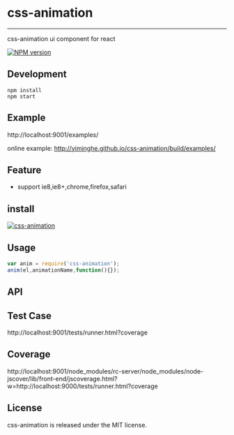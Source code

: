 # css-animation
---

css-animation ui component for react

[![NPM version][npm-image]][npm-url]

[npm-image]: http://img.shields.io/npm/v/css-animation.svg?style=flat-square
[npm-url]: http://npmjs.org/package/css-animation

## Development

```
npm install
npm start
```

## Example

http://localhost:9001/examples/

online example: http://yiminghe.github.io/css-animation/build/examples/


## Feature

* support ie8,ie8+,chrome,firefox,safari

## install

[![css-animation](https://nodei.co/npm/css-animation.png)](https://npmjs.org/package/css-animation)

## Usage

```js
var anim = require('css-animation');
anim(el,animationName,function(){});
```

## API


## Test Case

http://localhost:9001/tests/runner.html?coverage

## Coverage

http://localhost:9001/node_modules/rc-server/node_modules/node-jscover/lib/front-end/jscoverage.html?w=http://localhost:9000/tests/runner.html?coverage

## License

css-animation is released under the MIT license.
